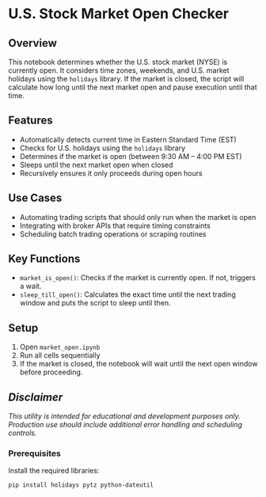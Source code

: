 # U.S. Stock Market Open Checker

## Overview

This notebook determines whether the U.S. stock market (NYSE) is currently open. It considers time zones, weekends, and U.S. market holidays using the `holidays` library. If the market is closed, the script will calculate how long until the next market open and pause execution until that time.

## Features

- Automatically detects current time in Eastern Standard Time (EST)
- Checks for U.S. holidays using the `holidays` library
- Determines if the market is open (between 9:30 AM – 4:00 PM EST)
- Sleeps until the next market open when closed
- Recursively ensures it only proceeds during open hours

## Use Cases

- Automating trading scripts that should only run when the market is open
- Integrating with broker APIs that require timing constraints
- Scheduling batch trading operations or scraping routines

## Key Functions

- `market_is_open()`: Checks if the market is currently open. If not, triggers a wait.
- `sleep_till_open()`: Calculates the exact time until the next trading window and puts the script to sleep until then.

## Setup
1. Open `market_open.ipynb`
2. Run all cells sequentially
3. If the market is closed, the notebook will wait until the next open window before proceeding.

## *Disclaimer*

*This utility is intended for educational and development purposes only. Production use should include additional error handling and scheduling controls.*

### Prerequisites

Install the required libraries:

```bash
pip install holidays pytz python-dateutil
